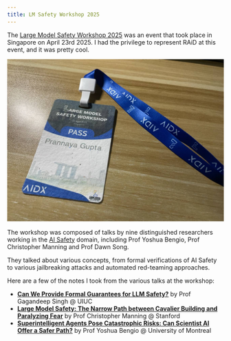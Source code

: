 ```yaml
---
title: LM Safety Workshop 2025
---
```

The [Large Model Safety Workshop 2025](https://lmxsafety.com/2025/index.html) was an event that took place in Singapore on April 23rd 2025. I had the privilege to represent RAiD at this event, and it was pretty cool.

![](lmxsafety-25-pass.jpg)

The workshop was composed of talks by nine distinguished researchers working in the [AI Safety](ai-safety.md) domain, including Prof Yoshua Bengio, Prof Christopher Manning and Prof Dawn Song.

They talked about various concepts, from formal verifications of AI Safety to various jailbreaking attacks and automated red-teaming approaches.

Here are a few of the notes I took from the various talks at the workshop:
- [**Can We Provide Formal Guarantees for LLM Safety?**](ai-safety/formal-guarantees.md) by Prof Gagandeep Singh @ UIUC
- [**Large Model Safety: The Narrow Path between Cavalier Building and Paralyzing Fear**](ai-safety/lmsafety-narrow-path.md) by Prof Christopher Manning @ Stanford
- [**Superintelligent Agents Pose Catastrophic Risks: Can Scientist AI Offer a Safer Path?**](ai-safety/scientist-ai.md) by Prof Yoshua Bengio @ University of Montreal
